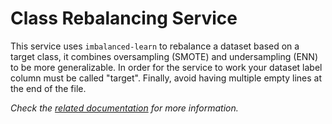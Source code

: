 # Class Rebalancing Service

This service uses `imbalanced-learn` to rebalance a dataset based on a target class, it combines oversampling (SMOTE) and undersampling (ENN) to be more generalizable.
In order for the service to work your dataset label column must be called "target".
Finally, avoid having multiple empty lines at the end of the file.

_Check the [related documentation](https://docs.swiss-ai-center.ch/reference/services/class-rebalancing) for more information._
